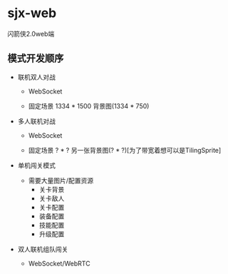 # sjx-web
闪箭侠2.0web端

## 模式开发顺序


- 联机双人对战

  - WebSocket

  - 固定场景 1334 * 1500 背景图(1334 * 750)

- 多人联机对战

  - WebSocket

  - 固定场景 ? * ? 另一张背景图(? * ?)[为了带宽着想可以是TilingSprite]

- 单机闯关模式

  - 需要大量图片/配置资源
    - 关卡背景
    - 关卡敌人
    - 关卡配置
    - 装备配置
    - 技能配置
    - 升级配置



- 双人联机组队闯关

  - WebSocket/WebRTC

